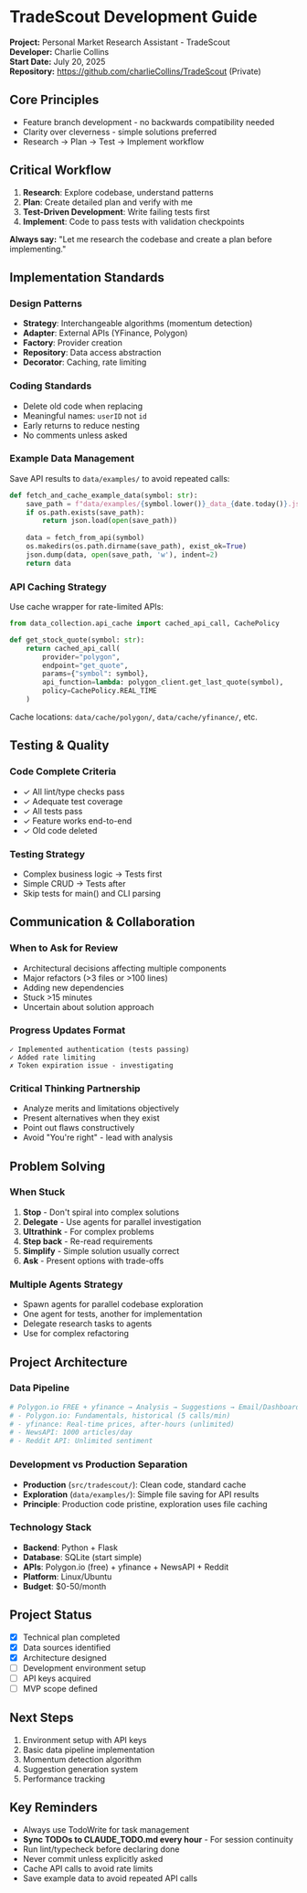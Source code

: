 # TradeScout Development Guide

**Project:** Personal Market Research Assistant - TradeScout  
**Developer:** Charlie Collins  
**Start Date:** July 20, 2025  
**Repository:** https://github.com/charlieCollins/TradeScout (Private)

## Core Principles
- Feature branch development - no backwards compatibility needed
- Clarity over cleverness - simple solutions preferred
- Research → Plan → Test → Implement workflow

## Critical Workflow
1. **Research**: Explore codebase, understand patterns
2. **Plan**: Create detailed plan and verify with me  
3. **Test-Driven Development**: Write failing tests first
4. **Implement**: Code to pass tests with validation checkpoints

**Always say:** "Let me research the codebase and create a plan before implementing."

## Implementation Standards

### Design Patterns
- **Strategy**: Interchangeable algorithms (momentum detection)
- **Adapter**: External APIs (YFinance, Polygon)
- **Factory**: Provider creation
- **Repository**: Data access abstraction
- **Decorator**: Caching, rate limiting

### Coding Standards
- Delete old code when replacing
- Meaningful names: `userID` not `id`
- Early returns to reduce nesting
- No comments unless asked

### Example Data Management
Save API results to `data/examples/` to avoid repeated calls:
```python
def fetch_and_cache_example_data(symbol: str):
    save_path = f"data/examples/{symbol.lower()}_data_{date.today()}.json"
    if os.path.exists(save_path):
        return json.load(open(save_path))
    
    data = fetch_from_api(symbol)
    os.makedirs(os.path.dirname(save_path), exist_ok=True)
    json.dump(data, open(save_path, 'w'), indent=2)
    return data
```

### API Caching Strategy
Use cache wrapper for rate-limited APIs:
```python
from data_collection.api_cache import cached_api_call, CachePolicy

def get_stock_quote(symbol: str):
    return cached_api_call(
        provider="polygon",
        endpoint="get_quote", 
        params={"symbol": symbol},
        api_function=lambda: polygon_client.get_last_quote(symbol),
        policy=CachePolicy.REAL_TIME
    )
```

Cache locations: `data/cache/polygon/`, `data/cache/yfinance/`, etc.

## Testing & Quality

### Code Complete Criteria
- ✓ All lint/type checks pass
- ✓ Adequate test coverage
- ✓ All tests pass
- ✓ Feature works end-to-end
- ✓ Old code deleted

### Testing Strategy
- Complex business logic → Tests first
- Simple CRUD → Tests after
- Skip tests for main() and CLI parsing

## Communication & Collaboration

### When to Ask for Review
- Architectural decisions affecting multiple components
- Major refactors (>3 files or >100 lines)
- Adding new dependencies
- Stuck >15 minutes
- Uncertain about solution approach

### Progress Updates Format
```
✓ Implemented authentication (tests passing)
✓ Added rate limiting  
✗ Token expiration issue - investigating
```

### Critical Thinking Partnership
- Analyze merits and limitations objectively
- Present alternatives when they exist
- Point out flaws constructively
- Avoid "You're right" - lead with analysis

## Problem Solving

### When Stuck
1. **Stop** - Don't spiral into complex solutions
2. **Delegate** - Use agents for parallel investigation
3. **Ultrathink** - For complex problems
4. **Step back** - Re-read requirements
5. **Simplify** - Simple solution usually correct
6. **Ask** - Present options with trade-offs

### Multiple Agents Strategy
- Spawn agents for parallel codebase exploration
- One agent for tests, another for implementation
- Delegate research tasks to agents
- Use for complex refactoring

## Project Architecture

### Data Pipeline
```python
# Polygon.io FREE + yfinance → Analysis → Suggestions → Email/Dashboard
# - Polygon.io: Fundamentals, historical (5 calls/min)
# - yfinance: Real-time prices, after-hours (unlimited)
# - NewsAPI: 1000 articles/day
# - Reddit API: Unlimited sentiment
```

### Development vs Production Separation
- **Production** (`src/tradescout/`): Clean code, standard cache
- **Exploration** (`data/examples/`): Simple file saving for API results
- **Principle**: Production code pristine, exploration uses file caching

### Technology Stack
- **Backend**: Python + Flask
- **Database**: SQLite (start simple)
- **APIs**: Polygon.io (free) + yfinance + NewsAPI + Reddit
- **Platform**: Linux/Ubuntu
- **Budget**: $0-50/month

## Project Status
- [x] Technical plan completed
- [x] Data sources identified
- [x] Architecture designed
- [ ] Development environment setup
- [ ] API keys acquired
- [ ] MVP scope defined

## Next Steps
1. Environment setup with API keys
2. Basic data pipeline implementation
3. Momentum detection algorithm
4. Suggestion generation system
5. Performance tracking

## Key Reminders
- Always use TodoWrite for task management
- **Sync TODOs to CLAUDE_TODO.md every hour** - For session continuity
- Run lint/typecheck before declaring done
- Never commit unless explicitly asked
- Cache API calls to avoid rate limits
- Save example data to avoid repeated API calls